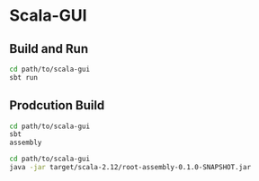 # Scala-GUI

## Build and Run

```sh
cd path/to/scala-gui
sbt run
```

## Prodcution Build

```sh
cd path/to/scala-gui
sbt
assembly
```

```sh
cd path/to/scala-gui
java -jar target/scala-2.12/root-assembly-0.1.0-SNAPSHOT.jar
```